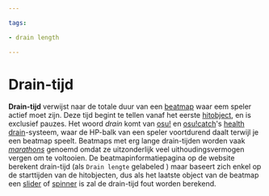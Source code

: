 ```yaml
---

tags:

- drain length

---
```


# Drain-tijd

**Drain-tijd** verwijst naar de totale duur van een [beatmap](/wiki/Beatmaps) waar eem speler actief moet zijn. Deze tijd begint te tellen vanaf het eerste [hitobject](/wiki/Hit_Objects), en is exclusief pauzes. Het woord *drain* komt van [osu!](/wiki/Game_Modes/osu!) en [osu!catch](/wiki/Game_Modes/osu!catch)'s [health drain](/wiki/Beatmapping/Health_Drain)-systeem, waar de HP-balk van een speler voortdurend daalt terwijl je een beatmap speelt.
Beatmaps met erg lange drain-tijden worden vaak *[marathons](/wiki/Glossary#marathon)* genoemd omdat ze uitzonderlijk veel uithoudingsvermogen vergen om te voltooien.
De beatmapinformatiepagina op de website <!-- TODO: link --> berekent drain-tijd (als `Drain lengte` gelabeled <!-- where is this? unsure about this translation-->) maar baseert zich enkel op de starttijden van de hitobjecten, dus als het laatste object van de beatmap een [slider](/wiki/Hit_Objects/Slider) of [spinner](/wiki/Hit_Objects/Spinner) is zal de drain-tijd fout worden berekend.

<!-- this is a stub -->


